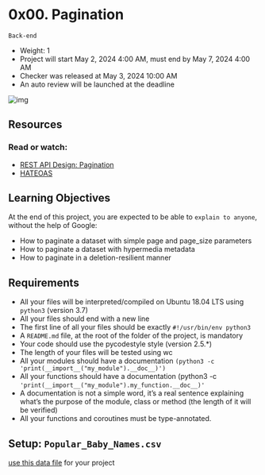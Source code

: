 # 0x00. Pagination

`Back-end`
 - Weight: 1
 - Project will start May 2, 2024 4:00 AM, must end by May 7, 2024 4:00 AM
 - Checker was released at May 3, 2024 10:00 AM
 - An auto review will be launched at the deadline
  
![img](https://s3.amazonaws.com/alx-intranet.hbtn.io/uploads/medias/2019/12/3646eb02de6527ca5d83.png?X-Amz-Algorithm=AWS4-HMAC-SHA256&X-Amz-Credential=AKIARDDGGGOUSBVO6H7D%2F20240504%2Fus-east-1%2Fs3%2Faws4_request&X-Amz-Date=20240504T184258Z&X-Amz-Expires=86400&X-Amz-SignedHeaders=host&X-Amz-Signature=985488d148f8a7705c92ab1cd95c96d5eb75f792ed8eba9859c4ed1d47b8fcf8)

## Resources

### Read or watch:

- [REST API Design: Pagination](https://www.moesif.com/blog/technical/api-design/REST-API-Design-Filtering-Sorting-and-Pagination/#pagination)
- [HATEOAS](https://en.wikipedia.org/wiki/HATEOAS)

## Learning Objectives

At the end of this project, you are expected to be able to `explain to anyone`, without the help of Google:

- How to paginate a dataset with simple page and page_size parameters
- How to paginate a dataset with hypermedia metadata
- How to paginate in a deletion-resilient manner

## Requirements

- All your files will be interpreted/compiled on Ubuntu 18.04 LTS using `python3` (version 3.7)
- All your files should end with a new line
- The first line of all your files should be exactly `#!/usr/bin/env python3`
- A `README.md` file, at the root of the folder of the project, is mandatory
- Your code should use the pycodestyle style (version 2.5.*)
- The length of your files will be tested using wc
- All your modules should have a documentation `(python3 -c 'print(__import__("my_module").__doc__)')`
- All your functions should have a documentation (python3 -c `'print(__import__("my_module").my_function.__doc__)'`
- A documentation is not a simple word, it’s a real sentence explaining what’s the purpose of the module, class or method (the length of it will be verified)
- All your functions and coroutines must be type-annotated.

## Setup: `Popular_Baby_Names.csv`

[use this data file](https://s3.amazonaws.com/alx-intranet.hbtn.io/uploads/misc/2020/5/7d3576d97e7560ae85135cc214ffe2b3412c51d7.csv?X-Amz-Algorithm=AWS4-HMAC-SHA256&X-Amz-Credential=AKIARDDGGGOUSBVO6H7D%2F20240504%2Fus-east-1%2Fs3%2Faws4_request&X-Amz-Date=20240504T184733Z&X-Amz-Expires=86400&X-Amz-SignedHeaders=host&X-Amz-Signature=9d6d9c95edba3f906e248fe3c0cf90cbb6f93d027f39316a78d88dfdfa2ed169) for your project
